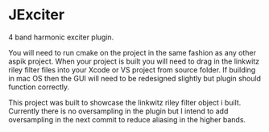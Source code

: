 # JExciter
4 band harmonic exciter plugin.


You will need to run cmake on the project in the same fashion as any other aspik project. 
When your project is built you will need to drag in the linkwitz riley filter files into your  Xcode or VS project from source folder. 
If building in mac OS then the GUI will need to be redesigned slightly but plugin should function correctly.

This project was built to showcase the linkwitz riley filter object i built. Currently there is no oversampling in the plugin but I intend to add oversampling 
in the next commit to reduce aliasing in the higher bands.
